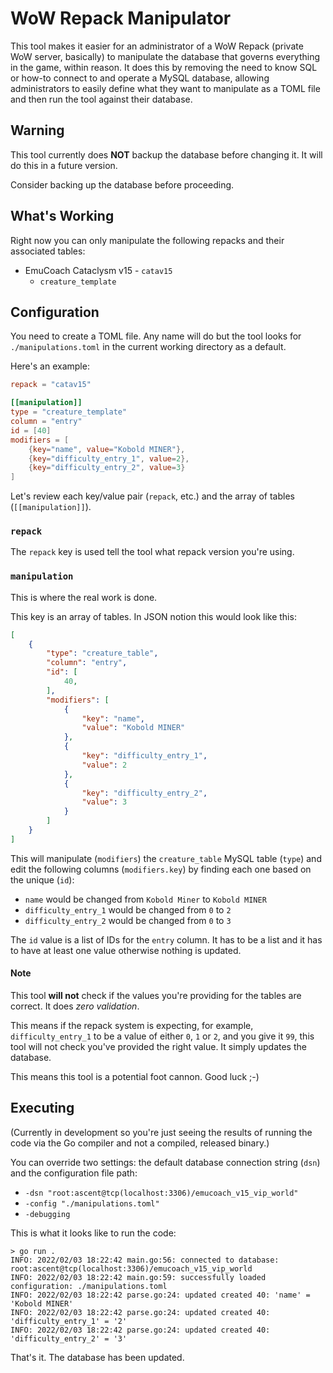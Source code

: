 # WoW Repack Manipulator

This tool makes it easier for an administrator of a WoW Repack (private WoW server, basically) to manipulate the database that governs everything in the game, within reason. It does this by removing the need to know SQL or how-to connect to and operate a MySQL database, allowing administrators to easily define what they want to manipulate as a TOML file and then run the tool against their database.

## Warning

This tool currently does **NOT** backup the database before changing it. It will do this in a future version.

Consider backing up the database before proceeding.

## What's Working

Right now you can only manipulate the following repacks and their associated tables:

* EmuCoach Cataclysm v15 - `catav15`
    * `creature_template`

## Configuration

You need to create a TOML file. Any name will do but the tool looks for `./manipulations.toml` in the current working directory as a default.

Here's an example:

```toml
repack = "catav15"

[[manipulation]]
type = "creature_template"
column = "entry"
id = [40]
modifiers = [
    {key="name", value="Kobold MINER"},
    {key="difficulty_entry_1", value=2},
    {key="difficulty_entry_2", value=3}
]
```

Let's review each key/value pair (`repack`, etc.) and the array of tables (`[[manipulation]]`).

### `repack`

The `repack` key is used tell the tool what repack version you're using.

### `manipulation`

This is where the real work is done.

This key is an array of tables. In JSON notion this would look like this:

```json
[
    {
        "type": "creature_table",
        "column": "entry",
        "id": [
            40,
        ],
        "modifiers": [
            {
                "key": "name",
                "value": "Kobold MINER"
            },
            {
                "key": "difficulty_entry_1",
                "value": 2
            },
            {
                "key": "difficulty_entry_2",
                "value": 3
            }
        ]
    }
]
```

This will manipulate (`modifiers`) the `creature_table` MySQL table (`type`) and edit the following columns (`modifiers.key`) by finding each one based on the unique (`id`):

* `name` would be changed from `Kobold Miner` to `Kobold MINER`
* `difficulty_entry_1` would be changed from `0` to `2`
* `difficulty_entry_2` would be changed from `0` to `3`

The `id` value is a list of IDs for the `entry` column. It has to be a list and it has to have at least one value otherwise nothing is updated.

#### Note

This tool **will not** check if the values you're providing for the tables are correct. It does *zero validation*.

This means if the repack system is expecting, for example, `difficulty_entry_1` to be a value of either `0`, `1` or `2`, and you give it `99`, this tool will not check you've provided the right value. It simply updates the database.

This means this tool is a potential foot cannon. Good luck ;-)

## Executing

(Currently in development so you're just seeing the results of running the code via the Go compiler and not a compiled, released binary.)

You can override two settings: the default database connection string (`dsn`) and the configuration file path:

* `-dsn "root:ascent@tcp(localhost:3306)/emucoach_v15_vip_world"`
* `-config "./manipulations.toml"`
* `-debugging`

This is what it looks like to run the code:

```shell
> go run .
INFO: 2022/02/03 18:22:42 main.go:56: connected to database: root:ascent@tcp(localhost:3306)/emucoach_v15_vip_world
INFO: 2022/02/03 18:22:42 main.go:59: successfully loaded configuration: ./manipulations.toml
INFO: 2022/02/03 18:22:42 parse.go:24: updated created 40: 'name' = 'Kobold MINER'
INFO: 2022/02/03 18:22:42 parse.go:24: updated created 40: 'difficulty_entry_1' = '2'        
INFO: 2022/02/03 18:22:42 parse.go:24: updated created 40: 'difficulty_entry_2' = '3' 
```

That's it. The database has been updated.
